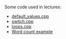 Some code used in lectures:

- [default_values.cpp](default_values.cpp)
- [switch.cpp](switch.cpp)
- [loops.cpp](loops.cpp)
- [Word count example](wordcount/)
